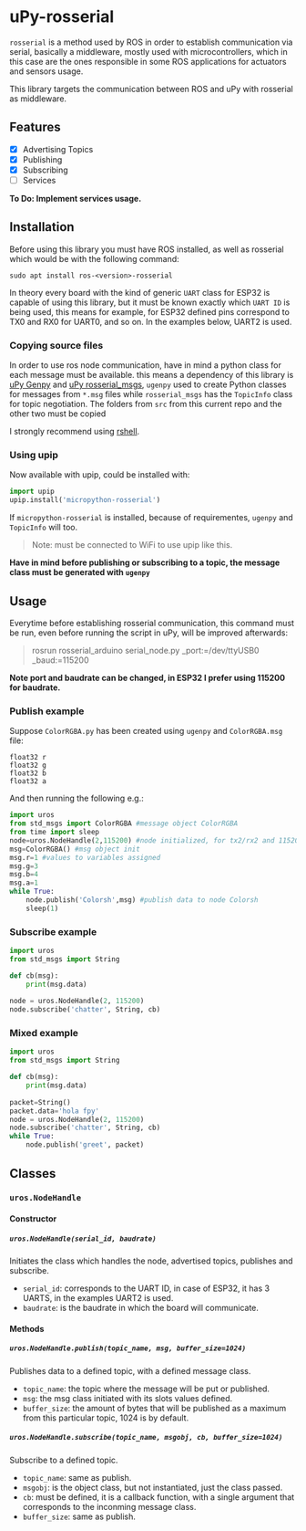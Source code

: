 # uPy-rosserial
`rosserial` is a method used by ROS in order to establish communication via serial, basically a middleware, mostly used with microcontrollers, which in this case are the ones responsible in some ROS applications for actuators and sensors usage.

This library targets the communication between ROS and uPy with rosserial as middleware.

## Features
- [x] Advertising Topics
- [x] Publishing
- [x] Subscribing
- [ ] Services

**To Do: Implement services usage.**

## Installation
Before using this library you must have ROS installed, as well as rosserial which would be with the following command:

`sudo apt install ros-<version>-rosserial`

In theory every board with the kind of generic `UART` class for ESP32 is capable of using this library, but it must be known exactly which `UART ID` is being used, this means for example, for ESP32 defined pins correspond to TX0 and RX0 for UART0, and so on. In the examples below, UART2 is used.


### Copying source files
In order to use ros node communication, have in mind a python class for each message must be available. this means a dependency of this library is [uPy Genpy](https://github.com/FunPythonEC/uPy-genpy) and [uPy rosserial_msgs](https://github.com/FunPythonEC/uPy-rosserial_msgs), `ugenpy` used to create Python classes for messages from `*.msg` files while `rosserial_msgs` has the `TopicInfo` class for topic negotiation. The folders from `src`  from this current repo and the other two must be copied

I strongly recommend using [rshell](https://github.com/dhylands/rshell).

### Using upip
Now available with upip, could be installed with:
``` python
import upip
upip.install('micropython-rosserial')
```
If `micropython-rosserial` is installed, because of requirementes, `ugenpy` and `TopicInfo` will too.
>Note: must be connected to WiFi to use upip like this.

**Have in mind before publishing or subscribing to a topic, the message class must be generated with `ugenpy`**

## Usage

Everytime before establishing rosserial communication, this command must be run, even before running the script in uPy, will be improved afterwards:

>rosrun rosserial_arduino serial_node.py _port:=/dev/ttyUSB0 _baud:=115200

**Note port and baudrate can be changed, in ESP32 I prefer using 115200 for baudrate.**

### Publish example

Suppose `ColorRGBA.py` has been created using `ugenpy` and `ColorRGBA.msg` file:
```
float32 r
float32 g
float32 b
float32 a
```

And then running the following e.g.:

``` python
import uros
from std_msgs import ColorRGBA #message object ColorRGBA
from time import sleep
node=uros.NodeHandle(2,115200) #node initialized, for tx2/rx2 and 115200 baudrate
msg=ColorRGBA() #msg object init
msg.r=1 #values to variables assigned
msg.g=3
msg.b=4
msg.a=1
while True:
    node.publish('Colorsh',msg) #publish data to node Colorsh
    sleep(1)
```

### Subscribe example

```python
import uros
from std_msgs import String

def cb(msg):
	print(msg.data)
	
node = uros.NodeHandle(2, 115200)
node.subscribe('chatter', String, cb)
```

### Mixed example

```python
import uros
from std_msgs import String

def cb(msg):
	print(msg.data)
	
packet=String()
packet.data='hola fpy'
node = uros.NodeHandle(2, 115200)
node.subscribe('chatter', String, cb)
while True:
	node.publish('greet', packet)
```

## Classes
### `uros.NodeHandle`
#### Constructor
##### `uros.NodeHandle(serial_id, baudrate)`
Initiates the class which handles the node, advertised topics, publishes and subscribe.
* `serial_id`: corresponds to the UART ID, in case of ESP32, it has 3 UARTS, in the examples UART2 is used.
* `baudrate`: is the baudrate in which the board will communicate.

#### Methods
##### `uros.NodeHandle.publish(topic_name, msg, buffer_size=1024)`
Publishes data to a defined topic, with a defined message class.
* `topic_name`: the topic where the message will be put or published.
* `msg`: the msg class initiated with its slots values defined.
* `buffer_size`: the amount of bytes that will be published as a maximum from this particular topic, 1024 is by default.

##### `uros.NodeHandle.subscribe(topic_name, msgobj, cb, buffer_size=1024)`
Subscribe to a defined topic.
* `topic_name`: same as publish.
* `msgobj`: is the object class, but not instantiated, just the class passed.
* `cb`: must be defined, it is a callback function, with a single argument that corresponds to the inconming message class.
* `buffer_size`: same as publish.
